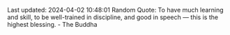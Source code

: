 Last updated: 2024-04-02 10:48:01
Random Quote: To have much learning and skill, to be well-trained in discipline, and good in speech — this is the highest blessing. - The Buddha
